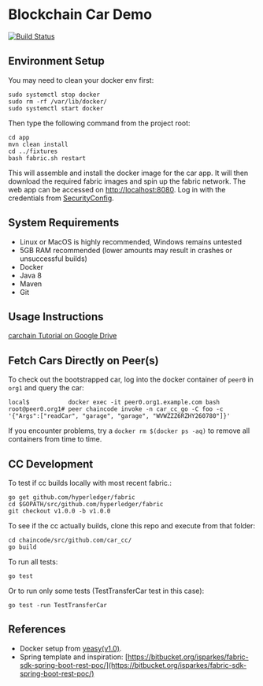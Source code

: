 # Blockchain Car Demo

[![Build Status](https://travis-ci.org/EGabb/Car-Trading-Blockchain.svg?branch=master)](https://travis-ci.org/EGabb/Car-Trading-Blockchain)

## Environment Setup

You may need to clean your docker env first:
```
sudo systemctl stop docker
sudo rm -rf /var/lib/docker/
sudo systemctl start docker
```

Then type the following command from the project root:
```
cd app
mvn clean install
cd ../fixtures
bash fabric.sh restart
```

This will assemble and install the docker image for the car app. It will then download the required fabric images and spin up the fabric network. The web app can be accessed on [http://localhost:8080](http://localhost:8080). Log in with the credentials from [SecurityConfig](https://github.com/EGabb/Car-Trading-Blockchain/blob/master/app/src/main/java/ch/uzh/fabric/config/SecurityConfig.java).

## System Requirements

- Linux or MacOS is highly recommended, Windows remains untested
- 5GB RAM recommended (lower amounts may result in crashes or unsuccessful builds)
- Docker
- Java 8
- Maven
- Git

## Usage Instructions
[carchain Tutorial on Google Drive](https://docs.google.com/document/d/1iMdJZwNY2aqjwtAbqdR45JeQ8bxwokO7Oqa_IZ2C9mY)

## Fetch Cars Directly on Peer(s)
To check out the bootstrapped car, log into the docker container of `peer0` in `org1` and query the car:
```
local$           docker exec -it peer0.org1.example.com bash
root@peer0.org1# peer chaincode invoke -n car_cc_go -C foo -c '{"Args":["readCar", "garage", "garage", "WVWZZZ6RZHY260780"]}'
```

If you encounter problems, try a `docker rm $(docker ps -aq)` to remove all containers from time to time.

## CC Development
To test if cc builds locally with most recent fabric.:
```
go get github.com/hyperledger/fabric
cd $GOPATH/src/github.com/hyperledger/fabric
git checkout v1.0.0 -b v1.0.0
```

To see if the cc actually builds, clone this repo and execute from that folder:
```
cd chaincode/src/github.com/car_cc/
go build
```

To run all tests:
```
go test
```

Or to run only some tests (TestTransferCar test in this case):
```
go test -run TestTransferCar
```

## References
* Docker setup from [yeasy(v1.0)](https://github.com/yeasy/docker-compose-files/tree/master/hyperledger/1.0).
* Spring template and inspiration: [https://bitbucket.org/isparkes/fabric-sdk-spring-boot-rest-poc/](https://bitbucket.org/isparkes/fabric-sdk-spring-boot-rest-poc/)
